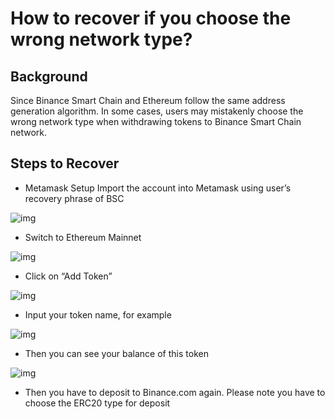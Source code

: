 # How to recover if you choose the wrong network type?

## Background
Since Binance Smart Chain and Ethereum follow the same address generation algorithm. In some cases, users may mistakenly choose the wrong network type when withdrawing tokens to Binance Smart Chain network. 

## Steps to Recover
- Metamask Setup
Import the account into Metamask using user’s recovery phrase of BSC

![img](https://lh6.googleusercontent.com/-3QAby4tn7_46S7_2-d3QN2e7yWSmqfwlnmCNkeg-cpk-U4sqCnUanCPwYtcyUaqewRJj0zuOTv8k3dHGtVODpoYjT1KjWNySLp0sgIUomlT7DO8Q5eqEJjAYcu4l4SmmYVmfZhd)

- Switch to Ethereum Mainnet

![img](https://lh4.googleusercontent.com/1V1f9EDbT6WezQssjZXITdiCTbuYi0ZKjO_VkCiwccV7TmjEO_U2QpSGfZCQy_eTz6le_P1W7MmoG2-Qgkg6BlhZFIHwdDiLmmcQs_MkPwz5Y4C_BqWVn9RJQI7g5goNvQbXeZYW)

- Click on “Add Token”

![img](https://lh6.googleusercontent.com/dMoJ-aCZ5wTul-sTBRKu1jniDr9hsPl-kiJuQf9G8YOKfUyW0lnjABl7Fv6BQ8N4exDsnTj43usQcCQLKY_ovcLyjYWvxu4J1AkZ-oq5_WhSR9b3ioKG6mvfyS_LLD2L_reffdfE)

- Input your token name, for example

![img](https://lh4.googleusercontent.com/tJ_NhWNbMPCGpmCSaWMJ93sCCUFjZal3H1d5LwY_g8zWivvxehtFsWWnmBG-3MMOYvQmvPyjpx18hky7ETysUKL6EM0DhQRJn0sScKcc_078CDjFQ16vkVHC1R5yzEHnhhN8jYqi)

- Then you can see your balance of this token

![img](https://lh4.googleusercontent.com/NJSomyJSGK6h8gYtqNhuaI7jsLxUctRJBSbrmEWKimvQFJqOFwaIBnN5HM13H_Fx514lN0lCptDO7ySyS3t-UYVBM53jqHNDvAy0Z0djUF4mx6rdE0S7sSaYlu7902fz_jeNAFRm)

- Then you have to deposit to Binance.com again. Please note you have to choose the ERC20 type for deposit